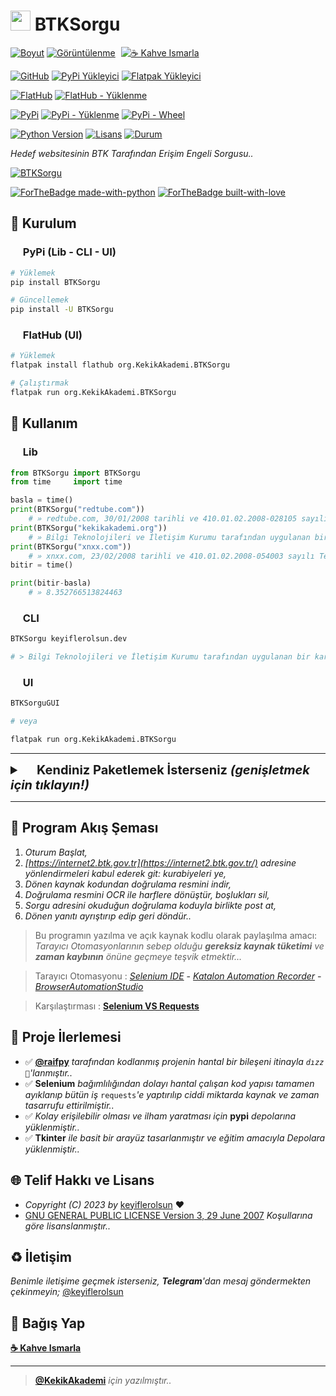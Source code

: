 # <a href="#"><img width="32" src="https://raw.githubusercontent.com/keyiflerolsun/BTKSorgu/main/Shared/org.KekikAkademi.BTKSorgu.svg"></a> BTKSorgu

[![Boyut](https://img.shields.io/github/repo-size/keyiflerolsun/BTKSorgu?logo=git&logoColor=white&label=Boyut)](#)
[![Görüntülenme](https://hits.seeyoufarm.com/api/count/incr/badge.svg?url=https://github.com/keyiflerolsun/BTKSorgu&title=Görüntülenme)](#)
<a href="https://KekikAkademi.org/Kahve" target="_blank"><img src="https://img.shields.io/badge/☕️-Kahve Ismarla-ffdd00" title="☕️ Kahve Ismarla" style="padding-left:5px;"></a>

[![GitHub](https://img.shields.io/github/v/release/keyiflerolsun/BTKSorgu?logo=github&label=GitHub)](https://github.com/keyiflerolsun/BTKSorgu/releases)
[![PyPi Yükleyici](https://img.shields.io/github/actions/workflow/status/keyiflerolsun/BTKSorgu/pypiYukle.yml?label=PyPi%20Y%C3%BCkleyici&logo=github)](https://github.com/keyiflerolsun/BTKSorgu/actions/workflows/pypiYukle.yml)
[![Flatpak Yükleyici](https://img.shields.io/github/actions/workflow/status/keyiflerolsun/BTKSorgu/flatpakYukle.yml?label=Flatpak%20Y%C3%BCkleyici&logo=github)](https://github.com/keyiflerolsun/BTKSorgu/actions/workflows/flatpakYukle.yml)

[![FlatHub](https://img.shields.io/flathub/v/org.KekikAkademi.BTKSorgu?logo=flathub&logoColor=white&label=FlatHub)](https://flathub.org/tr/apps/org.KekikAkademi.BTKSorgu)
[![FlatHub - Yüklenme](https://img.shields.io/flathub/downloads/org.KekikAkademi.BTKSorgu?logo=flathub&logoColor=white&label=Yüklenme)](https://flathub.org/tr/apps/org.KekikAkademi.BTKSorgu)

[![PyPi](https://img.shields.io/pypi/v/BTKSorgu?logo=pypi&logoColor=white&label=PyPi)](https://pypi.org/project/BTKSorgu)
[![PyPi - Yüklenme](https://img.shields.io/pypi/dm/BTKSorgu?logo=pypi&logoColor=white&label=Yüklenme)](https://pypi.org/project/BTKSorgu)
[![PyPi - Wheel](https://img.shields.io/pypi/wheel/BTKSorgu?logo=pypi&logoColor=white&label=Wheel)](https://pypi.org/project/BTKSorgu)

[![Python Version](https://img.shields.io/pypi/pyversions/BTKSorgu?logo=python&logoColor=white&label=Python)](#)
[![Lisans](https://img.shields.io/pypi/l/BTKSorgu?logo=gnu&logoColor=white&label=Lisans)](#)
[![Durum](https://img.shields.io/pypi/status/BTKSorgu?logo=windowsterminal&logoColor=white&label=Durum)](#)

*Hedef websitesinin BTK Tarafından Erişim Engeli Sorgusu..*

[![BTKSorgu](https://raw.githubusercontent.com/keyiflerolsun/BTKSorgu/main/.github/icons/SS.png)](#)

[![ForTheBadge made-with-python](https://ForTheBadge.com/images/badges/made-with-python.svg)](https://www.python.org/)
[![ForTheBadge built-with-love](https://ForTheBadge.com/images/badges/built-with-love.svg)](https://GitHub.com/keyiflerolsun/)

## 🚀 Kurulum

### <a href="#"><img width="16" src="https://raw.githubusercontent.com/keyiflerolsun/BTKSorgu/main/.github/icons/pypi.svg"></a> PyPi (Lib - CLI - UI)

```bash
# Yüklemek
pip install BTKSorgu

# Güncellemek
pip install -U BTKSorgu
```

### <a href="#"><img width="16" src="https://raw.githubusercontent.com/keyiflerolsun/BTKSorgu/main/.github/icons/flathub.svg"></a> FlatHub (UI)

```bash
# Yüklemek
flatpak install flathub org.KekikAkademi.BTKSorgu

# Çalıştırmak
flatpak run org.KekikAkademi.BTKSorgu
```

## 📝 Kullanım

### <a href="#"><img width="16" src="https://raw.githubusercontent.com/keyiflerolsun/BTKSorgu/main/.github/icons/python.svg"></a> Lib

```python
from BTKSorgu import BTKSorgu
from time     import time

basla = time()
print(BTKSorgu("redtube.com"))
    # » redtube.com, 30/01/2008 tarihli ve 410.01.02.2008-028105 sayılı Telekomünikasyon İletişim Başkanlığı kararıyla erişime engellenmiştir.
print(BTKSorgu("kekikakademi.org"))
    # » Bilgi Teknolojileri ve İletişim Kurumu tarafından uygulanan bir karar bulunamadı.
print(BTKSorgu("xnxx.com"))
    # » xnxx.com, 23/02/2008 tarihli ve 410.01.02.2008-054003 sayılı Telekomünikasyon İletişim Başkanlığı kararıyla erişime engellenmiştir.
bitir = time()

print(bitir-basla)
    # » 8.352766513824463
```

### <a href="#"><img width="16" src="https://raw.githubusercontent.com/keyiflerolsun/BTKSorgu/main/.github/icons/iterm2.svg"></a> CLI

```bash
BTKSorgu keyiflerolsun.dev

# > Bilgi Teknolojileri ve İletişim Kurumu tarafından uygulanan bir karar bulunamadı.
```

### <a href="#"><img width="16" src="https://raw.githubusercontent.com/keyiflerolsun/BTKSorgu/main/.github/icons/freedesktop.svg"></a> UI

```bash
BTKSorguGUI

# veya

flatpak run org.KekikAkademi.BTKSorgu
```

---

<details>
    <summary style="font-weight: bold; font-size: 20px">
      <a href="#"><img width="16" src="https://raw.githubusercontent.com/keyiflerolsun/BTKSorgu/main/.github/icons/buddy.svg"></a> <b>Kendiniz Paketlemek İsterseniz</b>
      <i>(genişletmek için tıklayın!)</i>
    </summary>
    <br/>

### <a href="#"><img width="16" src="https://raw.githubusercontent.com/keyiflerolsun/BTKSorgu/main/.github/icons/python.svg"></a> Python

```bash
# Depoyu Çek
https://github.com/keyiflerolsun/BTKSorgu.git
cd BTKSorgu

# Gerekli Ortamları Kur
pip install -U pip setuptools wheel twine

# Paketi Yükle
pip install .

# Artıkları Temizle
rm -rf build *.egg-info

# Çalıştır
BTKSorgu     # CLI
BTKSorguGUI  # GUI

# Paketi Kaldır
pip uninstall BTKSorgu
```

### <a href="#"><img width="16" src="https://raw.githubusercontent.com/keyiflerolsun/BTKSorgu/main/.github/icons/flatpak.svg"></a> FlatPak

```bash
# Depoyu Çek
git clone https://github.com/keyiflerolsun/BTKSorgu.git
cd BTKSorgu

# Gerekli Dosyaları Al
mv Shared/*.yml . && mv Shared/SRC .

# Gerekli Ortamları Kur
flatpak remote-add --if-not-exists flathub https://flathub.org/repo/flathub.flatpakrepo
flatpak remote-add --if-not-exists flathub-beta https://flathub.org/beta-repo/flathub-beta.flatpakrepo
flatpak update && flatpak upgrade
flatpak install flathub org.freedesktop.{Platform,Sdk}//22.08

# Paketle
flatpak-builder --user --install --force-clean build-dir org.KekikAkademi.BTKSorgu.yml

# Artıkları Temizle
rm -rf .flatpak* .vscode build-dir && find . | grep -E "(__pycache__|\.pyc|\.pyo$)" | xargs rm -rf

# Çalıştır
flatpak run org.KekikAkademi.BTKSorgu

# Paketi Kaldır
flatpak uninstall org.KekikAkademi.BTKSorgu
```

</details>

---

## 🔖 Program Akış Şeması

1. *Oturum Başlat,*
2. *[https://internet2.btk.gov.tr](https://internet2.btk.gov.tr/) adresine yönlendirmeleri kabul ederek git: kurabiyeleri ye,*
3. *Dönen kaynak kodundan doğrulama resmini indir,*
4. *Doğrulama resmini OCR ile harflere dönüştür, boşlukları sil,*
5. *Sorgu adresini okuduğun doğrulama koduyla birlikte post at,*
6. *Dönen yanıtı ayrıştırıp edip geri döndür..*

> Bu programın yazılma ve açık kaynak kodlu olarak paylaşılma amacı: *Tarayıcı Otomasyonlarının sebep olduğu  **gereksiz kaynak tüketimi** ve  **zaman kaybının**  önüne geçmeye teşvik etmektir…*

> Tarayıcı Otomasyonu : *[Selenium IDE](https://www.selenium.dev/selenium-ide/)* **-** *[Katalon Automation Recorder](https://www.katalon.com/resources-center/blog/katalon-automation-recorder/)* **-** *[BrowserAutomationStudio](https://bablosoft.com/shop/BrowserAutomationStudio)*

> Karşılaştırması : **[Selenium VS Requests](https://www.r10.net/off-topic/2751612-selenium-vs-requests.html)**

## 📝 Proje İlerlemesi

- ✅ **[@raifpy](https://github.com/raifpy)** *tarafından kodlanmış projenin hantal bir bileşeni itinayla `dızz 🐍`'lanmıştır..*
- ✅ **Selenium** *bağımlılığından dolayı hantal çalışan kod yapısı tamamen ayıklanıp bütün iş* `requests`*'e yaptırılıp ciddi miktarda kaynak ve zaman tasarrufu ettirilmiştir..*
- ✅ *Kolay erişilebilir olması ve ilham yaratması için* **pypi** *depolarına yüklenmiştir..*
- ✅ **Tkinter** *ile basit bir arayüz tasarlanmıştır ve eğitim amacıyla Depolara yüklenmiştir..*

## 🌐 Telif Hakkı ve Lisans

* *Copyright (C) 2023 by* [keyiflerolsun](https://github.com/keyiflerolsun) ❤️️
* [GNU GENERAL PUBLIC LICENSE Version 3, 29 June 2007](https://github.com/keyiflerolsun/BTKSorgu/blob/master/LICENSE) *Koşullarına göre lisanslanmıştır..*

## ♻️ İletişim

*Benimle iletişime geçmek isterseniz, **Telegram**'dan mesaj göndermekten çekinmeyin;* [@keyiflerolsun](https://t.me/KekikKahve)

## 💸 Bağış Yap

**[☕️ Kahve Ismarla](https://KekikAkademi.org/Kahve)**

***

> **[@KekikAkademi](https://t.me/KekikAkademi)** *için yazılmıştır..*
